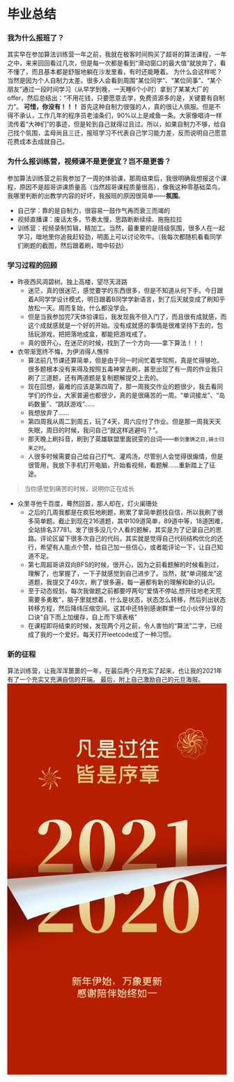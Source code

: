 
# 毕业总结
### 我为什么报班了？
其实早在参加算法训练营一年之前，我就在极客时间购买了超哥的算法课程，一年之中，来来回回看过几次，但是每一次都是看到“滑动窗口的最大值”就放弃了，看不懂了，而且基本都是舒服地躺在沙发里看，有时还能睡着。
为什么会这样呢？当然是因为个人自制力太差。很多人会看到周围“某位同学”、“某位同事”、“某个朋友”通过一段时间学习（从早学到晚，一天睡6个小时）拿到了某某大厂的offer，然后总结出：“不用花钱，只要愿意去学，免费资源多的是，关键要有自制力”。
**可惜，你没有！！！**
首先这种自制力很强的人，真的很让人佩服。但是不得不承认，工作几年的程序员老油条们，90%以上是咸鱼一条。大家像唱诗一样流传着“大神们”的事迹，但是轮到自己就得过且过。所以，如果自制力不够，给自己找个氛围，孟母尚且三迁，报班学习不代表自己学习能力差，反而说明自己愿意花费成本去成就自己。
### 为什么报训练营，视频课不是更便宜？岂不是更香？
参加算法训练营之前我参加了一周的体验课，那周结束后，我很明确我想报这个课程，原因不是超哥讲课质量高（当然超哥课程质量很高），像我这种零基础菜鸟，我哪里判断的出教学内容的好坏，我报班的原因很简单——**氛围**。
- 自己学：靠的是自制力，很容易一鼓作气再而衰三而竭的
- 视频直播课：废话太多，节奏太慢，思路断断续续、拖拖拉拉
- 训练营：视频录制剪辑，精加工。当然，最重要的是班级氛围，很多人在一起学习，暗地里你追我赶较劲，明面上可以讨论吹牛。（我每次都随机看看同学们刷题的截图，然后跟着刷，暗中较劲）
### 学习过程的回顾
- 昨夜西风凋碧树。独上高楼，望尽天涯路
    - 迷茫，真的很迷茫，感觉要学的东西很多，但是不知道从何下手。今日跟着A同学学设计模式，明日跟着B同学学新语言，到了后天就变成了刷知乎放松一天。周而复始，什么都没学会。
    - 但是当我参加完7天体验课后，我发现我不但入门了，而且很有成就感，而这个成就感就是一个好的开始。没有成就感的事情是很难坚持下去的，包括玩游戏，把把落地成盒，都能把游戏戒了。
    - 真的很开心，在迷茫的时候，找到了一个方向——拿下算法！！！
- 衣带渐宽终不悔，为伊消得人憔悴
    - 算法前几节课还算简单，但是由于同一时间忙着学驾照，真是忙得够呛。很多题根本没有来得及按照五毒神掌去刷，甚至出现了有一周的作业我只刷了三道题，还有两道题是复制题解提交上去的。
    - 现在回想，最难的应该是第四周了，那一周我交作业的题很少，我去看同学们的作业，大家普遍也都很少，真的是很痛苦的一周。“单词接龙”、“岛屿数量”、“跳跃游戏”......
    - 我想放弃了......
    - 第四周我从周二到周五，玩了4天，周六应付了作业。但是那一周我天天失眠，周日的时候，我问自己“就这样逃避吗？”。
    - 那天晚上刷抖音，刷到了英雄联盟里面锐雯的台词——`断剑重铸之日,骑士归来之时`。
    - 人很多时候需要自己给自己打气、灌鸡汤，尽管别人会觉得很煽情，但是很管用，我放下手机打开电脑，开始看视频，看题解......重新踏上了征途。
> 当你感觉到痛苦的时候，说明你正在成长
- 众里寻他千百度，蓦然回首，那人却在，灯火阑珊处
    - 之后的几周我都是在疯狂地刷题，刷累了拿简单题找自信，所以我刷了很多简单题。截止到现在216道题，其中109道简单，89道中等，18道困难，全站排名37781。发了很多没几个人看的题解，其实是为了记录自己的思路。评论区留下很多次自己的代码，其实就是觉得自己代码结构优化的还行，希望有人能点个赞，给自己加一些信心，或者能评论一下，让自己知道不足。
    - 第七周超哥讲双向BFS的时候，很开心，因为之前看题解的时候看到过，理解了，也掌握了，一下子就感觉到自己进步了。当然，就“单词接龙”这道题，我提交了49次，刷了很多遍，每一遍都有新的理解和新的认识。
    - 至于动态规划，每次我做题之前都要哼两句“爱情不停站,想开往地老天荒需要多勇敢”，脑子里就想着，什么是状态，状态怎么转移，然后列出状态转移方程，然后降纬压缩空间。这其中还特别感谢群里一位小伙伴分享的口诀“自下而上加缓存，自上而下填表格”
    - 在课程即将结束的时候，发现两个月之前，令人害怕的“算法”二字，已经成了我的一个爱好。每天打开leetcode成了一种习惯。
### 新的征程
算法训练营，让我浑浑噩噩的一年，在最后两个月充实了起来，也让我的2021年有了一个充实又充满自信的开端。
最后，附上自己激励自己的元旦海报。
![](./红色简约元旦2021海报.png)